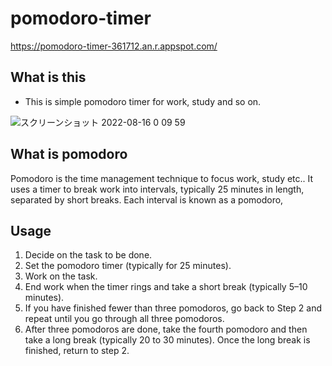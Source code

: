 # pomodoro-timer

https://pomodoro-timer-361712.an.r.appspot.com/

## What is this 
- This is simple pomodoro timer for work, study and so on.

![スクリーンショット 2022-08-16 0 09 59](https://user-images.githubusercontent.com/107483623/184663761-d9637562-924d-412a-875a-6a0753507808.png)

## What is pomodoro
Pomodoro is the time management technique to focus work, study etc.. It uses a timer to break work into intervals, typically 25 minutes in length, separated by short breaks. Each interval is known as a pomodoro,

## Usage 

1. Decide on the task to be done.
2. Set the pomodoro timer (typically for 25 minutes).
3. Work on the task.
4. End work when the timer rings and take a short break (typically 5–10 minutes).
5. If you have finished fewer than three pomodoros, go back to Step 2 and repeat until you go through all three pomodoros.
6. After three pomodoros are done, take the fourth pomodoro and then take a long break (typically 20 to 30 minutes). Once the long break is finished, return to step 2.